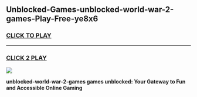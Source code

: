 
## Unblocked-Games-unblocked-world-war-2-games-Play-Free-ye8x6
<h3>
<a href="https://premium76.site?title=unblocked-world-war-2-games&ref=21A">CLICK TO PLAY</a></h3>
<hr>

<h3>
<a href="https://premium76.site?title=unblocked-world-war-2-games&ref=21A">CLICK 2 PLAY</a>
  
</h3>

<a href="https://premium76.site?title=unblocked-world-war-2-games&ref=21A"><img src="https://clearcache.store/games.png"></a>


**unblocked-world-war-2-games games unblocked: Your Gateway to Fun and Accessible Online Gaming**
